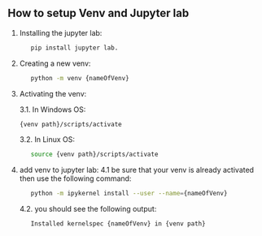 ## How to setup Venv and Jupyter lab

1. Installing the jupyter lab:
   ```bash
      pip install jupyter lab.
   ```
2. Creating a new venv: 
   ```bash
      python -m venv {nameOfVenv}
   ```
3. Activating the venv:

   3.1. In Windows OS:
      ```bash
      {venv path}/scripts/activate
   ```
   
   3.2. In Linux OS:
      ```bash
         source {venv path}/scripts/activate
      ```
4. add venv to jupyter lab:
   4.1 be sure that your venv is already activated then use the following command:
   ```bash
      python -m ipykernel install --user --name={nameOfVenv}
   ```
   4.2. you should see the following output:
   
      ```bash
         Installed kernelspec {nameOfVenv} in {venv path}
      ```
      
